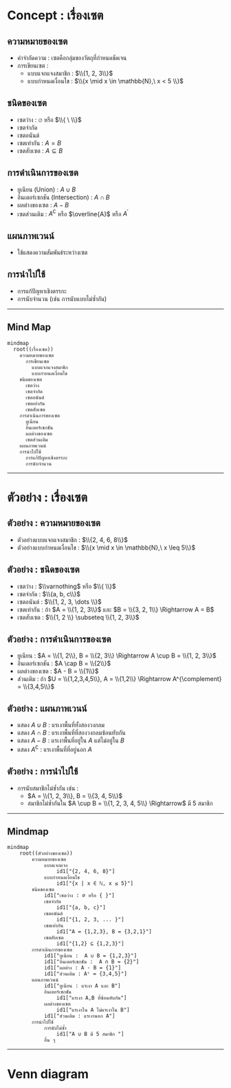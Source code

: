 # Concept : เรื่องเซต

## ความหมายของเซต
- คำจำกัดความ : เซตคือกลุ่มของวัตถุที่กำหนดชัดเจน
- การเขียนเซต :
  - แบบแจกแจงสมาชิก : $\\{1, 2, 3\\}$
  - แบบกำหนดเงื่อนไข : $\\{x \mid x \in \mathbb{N},\ x < 5 \\}$

## ชนิดของเซต
- เซตว่าง : $\varnothing$ หรือ $\\{ \ \\}$
- เซตจำกัด
- เซตอนันต์
- เซตเท่ากัน : $A = B$
- เซตสับเซต : $A \subseteq B$

## การดำเนินการของเซต
- ยูเนียน (Union) : $A \cup B$
- อินเตอร์เซกชัน (Intersection) : $A \cap B$
- ผลต่างของเซต : $A - B$
- เซตส่วนเติม : $A^{\complement}$ หรือ $\overline{A}$ หรือ $A^{\prime}$

## แผนภาพเวนน์
- ใช้แสดงความสัมพันธ์ระหว่างเซต

## การนำไปใช้
- การแก้ปัญหาเชิงตรรกะ
- การนับจำนวน (เช่น การนับแบบไม่ซ้ำกัน)

---

## Mind Map

```mermaid
mindmap
  root((เรื่องเซต))
    ความหมายของเซต
      การเขียนเซต
        แบบแจกแจงสมาชิก
        แบบกำหนดเงื่อนไข
    ชนิดของเซต
      เซตว่าง
      เซตจำกัด
      เซตอนันต์
      เซตเท่ากัน
      เซตสับเซต
    การดำเนินการของเซต
      ยูเนียน
      อินเตอร์เซกชัน
      ผลต่างของเซต
      เซตส่วนเติม
    แผนภาพเวนน์
    การนำไปใช้
      การแก้ปัญหาเชิงตรรกะ
      การนับจำนวน
```

---

# ตัวอย่าง : เรื่องเซต

## ตัวอย่าง : ความหมายของเซต
- ตัวอย่างแบบแจกแจงสมาชิก : $\\{2, 4, 6, 8\\}$
- ตัวอย่างแบบกำหนดเงื่อนไข : $\\{x \mid x \in \mathbb{N},\ x \leq 5\\}$

## ตัวอย่าง : ชนิดของเซต
- เซตว่าง : $\\varnothing$ หรือ $\\{    \\}$
- เซตจำกัด : $\\{a, b, c\\}$
- เซตอนันต์ : $\\{1, 2, 3, \dots  \\}$
- เซตเท่ากัน : ถ้า $A = \\{1, 2, 3\\}$ และ $B = \\{3, 2, 1\\} \Rightarrow A = B$
- เซตสับเซต : $\\{1, 2 \\} \subseteq \\{1, 2, 3\\}$

## ตัวอย่าง : การดำเนินการของเซต
- ยูเนียน : $A = \\{1, 2\\}, B = \\{2, 3\\} \Rightarrow A \cup B = \\{1, 2, 3\\}$
- อินเตอร์เซกชัน : $A \cap B = \\{2\\}$
- ผลต่างของเซต : $A - B = \\{1\\}$
- ส่วนเติม : ถ้า $U = \\{1,2,3,4,5\\}, A = \\{1,2\\} \Rightarrow A^{\complement} = \\{3,4,5\\}$

## ตัวอย่าง : แผนภาพเวนน์
- แสดง $A \cup B$ : แรเงาพื้นที่ทั้งสองวงกลม
- แสดง $A \cap B$ : แรเงาพื้นที่ที่สองวงกลมซ้อนทับกัน
- แสดง $A - B$ : แรเงาพื้นที่อยู่ใน $A$ แต่ไม่อยู่ใน  $B$ 
- แสดง $A^{\complement}$ : แรเงาพื้นที่ที่อยู่นอก $A$ 

## ตัวอย่าง : การนำไปใช้
- การนับสมาชิกไม่ซ้ำกัน เช่น :
  - $A = \\{1, 2, 3\\}, B = \\{3, 4, 5\\}$
  - สมาชิกไม่ซ้ำกันใน $A \cup B = \\{1, 2, 3, 4, 5\\} \Rightarrow$ มี $5$ สมาชิก

---

## Mindmap

```mermaid
mindmap
	root((ตัวอย่างของเซต))
		ความหมายของเซต
			แบบแจกแจง 
				id1["{2, 4, 6, 8}"]
			แบบกำหนดเงื่อนไข  
				id1["{x | x ∈ ℕ, x ≤ 5}"]
		ชนิดของเซต 
			id1["เซตว่าง : ∅ หรือ { }"]
			เซตจำกัด   
				id1["{a, b, c}"]
			เซตอนันต์  
				id1["{1, 2, 3, ... }"]
			เซตเท่ากัน
				id1["A = {1,2,3}, B = {3,2,1}"]
			เซตสับเซต 
				id1["{1,2} ⊆ {1,2,3}"]
		การดำเนินการของเซต
			id1["ยูเนียน :  A ∪ B = {1,2,3}"]
			id1["อินเตอร์เซกชัน :  A ∩ B = {2}"]
			id1["ผลต่าง : A - B = {1}"]
			id1["ส่วนเติม : Aᶜ = {3,4,5}"]
		แผนภาพเวนน์
			id1["ยูเนียน : แรเงา A และ B"]
			อินเตอร์เซกชัน 
				id1["แรเงา A,B ที่ซ้อนทับกัน"]
			ผลต่างของเซต 
				id1["แรเงาใน A ไม่แรเงาใน B"]
			id1["ส่วนเติม : แรเงานอก A"]
		การนำไปใช้
			การนับไม่ซ้ำ  
				id1["A ∪ B มี 5 สมาชิก "]
			อื่น ๆ
```

---

# Venn diagram

